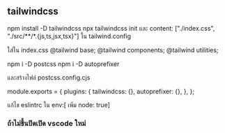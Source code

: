 ## tailwindcss

npm install -D tailwindcss
npx tailwindcss init
และ  content: ["./index.css", "./src/**/*.{js,ts,jsx,tsx}"] ใน tailwind.config

ใส่ใน index.css
@tailwind base;
@tailwind components;
@tailwind utilities;

npm i -D postcss
npm i -D autoprefixer

และสร้างไฟล์ postcss.config.cjs

module.exports = {
  plugins: {
    tailwindcss: {},
    autoprefixer: {},
  },
};

แก้ไข eslintrc ใน env:[ เพิ่ม node: true]

### ถ้าไม่ขึ้นปิดเปิด vscode ใหม่